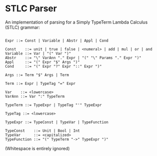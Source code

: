 # STLC Parser

An implementation of parsing for a Simply TypeTerm Lambda Calculus (STLC) grammar:

```

Expr ::= Const | Variable | Abstr | Appl | Cond

Const    ::= unit | true | false | <numeral> | add | mul | or | and
Variable ::= Var | "(" Var ")"
Abstr    ::= "\" VarAnn "." Expr | "(" "\" Params "." Expr ")"
Appl     ::= "(" Expr "$" Args ")"
Cond     ::= "(" Expr "?" Expr "::" Expr ")"

Args ::= Term "$" Args | Term

Term ::= Expr | TypeTag "=" Expr

Var    ::= <lowercase>
VarAnn ::= Var ":" TypeTerm

TypeTerm ::= TypeExpr | TypeTag "'" TypeExpr

TypeTag ::= <lowercase>

TypeExpr ::= TypeConst | TypeVar | TypeFunction

TypeConst    ::= Unit | Bool | Int
TypeVar      ::= <capitalized>
TypeFunction ::= "(" TypeTerm "->" TypeExpr ")"
```

(Whitespace is entirely ignored)
